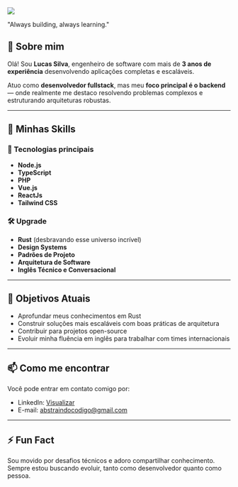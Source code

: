 <img src="https://w.wallhaven.cc/full/j5/wallhaven-j5w6kq.jpg" />

"Always building, always learning."

## 👋 Sobre mim

Olá! Sou **Lucas Silva**, engenheiro de software com mais de **3 anos de experiência** desenvolvendo aplicações completas e escaláveis.

Atuo como **desenvolvedor fullstack**, mas meu **foco principal é o backend** — onde realmente me destaco resolvendo problemas complexos e estruturando arquiteturas robustas.

---

## 💼 Minhas Skills

### 🚀 Tecnologias principais

* **Node.js**
* **TypeScript**
* **PHP**
* **Vue.js**
* **ReactJs**
* **Tailwind CSS**

### 🛠️ Upgrade

* **Rust** (desbravando esse universo incrível)
* **Design Systems**
* **Padrões de Projeto**
* **Arquitetura de Software**
* **Inglês Técnico e Conversacional**

---

## 📌 Objetivos Atuais

* Aprofundar meus conhecimentos em Rust
* Construir soluções mais escaláveis com boas práticas de arquitetura
* Contribuir para projetos open-source
* Evoluir minha fluência em inglês para trabalhar com times internacionais

---

## 📫 Como me encontrar

Você pode entrar em contato comigo por:

* LinkedIn: [Visualizar](https://www.linkedin.com/in/lucas-mateus-a8235037a/) 
* E-mail: [abstraindocodigo@gmail.com](abstraindocodigo@gmail.com)

---

## ⚡ Fun Fact

Sou movido por desafios técnicos e adoro compartilhar conhecimento. Sempre estou buscando evoluir, tanto como desenvolvedor quanto como pessoa.
